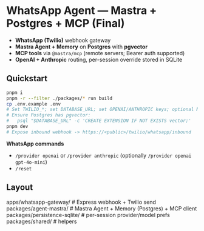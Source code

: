 # WhatsApp Agent — Mastra + Postgres + MCP (Final)

- **WhatsApp (Twilio)** webhook gateway
- **Mastra Agent + Memory** on **Postgres** with **pgvector**
- **MCP tools** via `@mastra/mcp` (remote servers; Bearer auth supported)
- **OpenAI + Anthropic** routing, per-session override stored in SQLite

## Quickstart

```bash
pnpm i
pnpm -r --filter ./packages/* run build
cp .env.example .env
# Set TWILIO_*; set DATABASE_URL; set OPENAI/ANTHROPIC keys; optional MCP_*.
# Ensure Postgres has pgvector:
#   psql "$DATABASE_URL" -c 'CREATE EXTENSION IF NOT EXISTS vector;'
pnpm dev
# Expose inbound webhook -> https://<public>/twilio/whatsapp/inbound
```

**WhatsApp commands**
- `/provider openai` or `/provider anthropic` (optionally `/provider openai gpt-4o-mini`)
- `/reset`

## Layout
apps/whatsapp-gateway/        # Express webhook + Twilio send
packages/agent-mastra/        # Mastra Agent + Memory (Postgres) + MCP client
packages/persistence-sqlite/  # per-session provider/model prefs
packages/shared/              # helpers